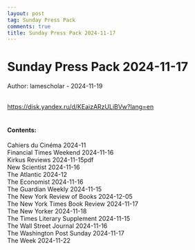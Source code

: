 ```yaml
---
layout: post
tag: Sunday Press Pack
comments: true
title: Sunday Press Pack 2024-11-17
---
```


# Sunday Press Pack 2024-11-17

Author: lamescholar - 2024-11-19
<br><br>

<https://disk.yandex.ru/d/KEaizARzULiBVw?lang=en>
<br><br>

#### Contents:

Cahiers du Cinéma 2024-11<br>
Financial Times Weekend 2024-11-16<br>
Kirkus Reviews 2024-11-15pdf<br>
New Scientist 2024-11-16<br>
The Atlantic 2024-12<br>
The Economist 2024-11-16<br>
The Guardian Weekly 2024-11-15<br>
The New York Review of Books 2024-12-05<br>
The New York Times Book Review 2024-11-17<br>
The New Yorker 2024-11-18<br>
The Times Literary Supplement 2024-11-15<br>
The Wall Street Journal 2024-11-16<br>
The Washington Post Sunday 2024-11-17<br>
The Week 2024-11-22
